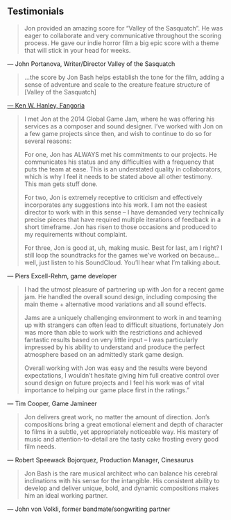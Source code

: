 ## Testimonials

> Jon provided an amazing score for “Valley of the Sasquatch”. He was eager to collaborate and very communicative throughout the scoring process. He gave our indie horror film a big epic score with a theme that will stick in your head for weeks.

— John Portanova, Writer/Director Valley of the Sasquatch

> …the score by Jon Bash helps establish the tone for the film, adding a sense of adventure and scale to the creature feature structure of [Valley of the Sasquatch]

[— Ken W. Hanley, Fangoria](http://www.fangoria.com/new/valley-of-the-sasquatch-film-review/)

> I met Jon at the 2014 Global Game Jam, where he was offering his services as a composer and sound designer. I’ve worked with Jon on a few game projects since then, and wish to continue to do so for several reasons:
>
> For one, Jon has ALWAYS met his commitments to our projects. He communicates his status and any difficulties with a frequency that puts the team at ease. This is an understated quality in collaborators, which is why I feel it needs to be stated above all other testimony. This man gets stuff done.
>
> For two, Jon is extremely receptive to criticism and effectively incorporates any suggestions into his work. I am not the easiest director to work with in this sense – I have demanded very technically precise pieces that have required multiple iterations of feedback in a short timeframe. Jon has risen to those occasions and produced to my requirements without complaint.
>
> For three, Jon is good at, uh, making music. Best for last, am I right? I still loop the soundtracks for the games we’ve worked on because… well, just listen to his SoundCloud. You’ll hear what I’m talking about.

— Piers Excell-Rehm, game developer

> I had the utmost pleasure of partnering up with Jon for a recent game jam. He handled the overall sound design, including composing the main theme + alternative mood variations and all sound effects.
>
> Jams are a uniquely challenging environment to work in and teaming up with strangers can often lead to difficult situations, fortunately Jon was more than able to work with the restrictions and achieved fantastic results based on very little input – I was particularly impressed by his ability to understand and produce the perfect atmosphere based on an admittedly stark game design.
> 
> Overall working with Jon was easy and the results were beyond expectations, I wouldn’t hesitate giving him full creative control over sound design on future projects and I feel his work was of vital importance to helping our game place first in the ratings.”

— Tim Cooper, Game Jamineer

> Jon delivers great work, no matter the amount of direction. Jon’s compositions bring a great emotional element and depth of character to films in a subtle, yet appropriately noticeable way. His mastery of music and attention-to-detail are the tasty cake frosting every good film needs.

— Robert Speewack Bojorquez, Production Manager, Cinesaurus

> Jon Bash is the rare musical architect who can balance his cerebral inclinations with his sense for the intangible. His consistent ability to develop and deliver unique, bold, and dynamic compositions makes him an ideal working partner.

— John von Volkli, former bandmate/songwriting partner

